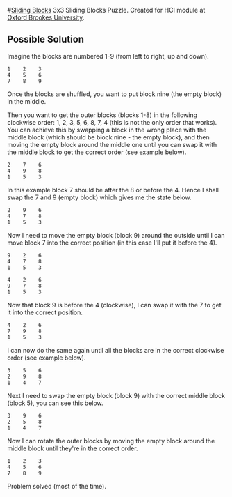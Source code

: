 #[Sliding Blocks](http://ryansmith94.github.io/SlidingBlocks)
3x3 Sliding Blocks Puzzle. Created for HCI module at [Oxford Brookes University](brookes.ac.uk).

## Possible Solution
Imagine the blocks are numbered 1-9 (from left to right, up and down).

```
1    2    3
4    5    6
7    8    9
```

Once the blocks are shuffled, you want to put block nine (the empty block) in the middle.

Then you want to get the outer blocks (blocks 1-8) in the following clockwise order: 1, 2, 3, 5, 6, 8, 7, 4 (this is not the only order that works). You can achieve this by swapping a block in the wrong place with the middle block (which should be block nine - the empty block), and then moving the empty block around the middle one until you can swap it with the middle block to get the correct order (see example below).

```
2    7    6
4    9    8
1    5    3
```
In this example block 7 should be after the 8 or before the 4. Hence I shall swap the 7 and 9 (empty block) which gives me the state below.

```
2    9    6
4    7    8
1    5    3
```
Now I need to move the empty block (block 9) around the outside until I can move block 7 into the correct position (in this case I'll put it before the 4).

```
9    2    6
4    7    8
1    5    3
```

```
4    2    6
9    7    8
1    5    3
```
Now that block 9 is before the 4 (clockwise), I can swap it with the 7 to get it into the correct position.

```
4    2    6
7    9    8
1    5    3
```
I can now do the same again until all the blocks are in the correct clockwise order (see example below).

```
3    5    6
2    9    8
1    4    7
```
Next I need to swap the empty block (block 9) with the correct middle block (block 5), you can see this below.

```
3    9    6
2    5    8
1    4    7
```
Now I can rotate the outer blocks by moving the empty block around the middle block until they're in the correct order.

```
1    2    3
4    5    6
7    8    9
```
Problem solved (most of the time).
